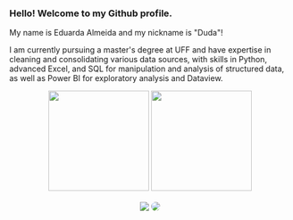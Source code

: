 ### Hello! Welcome to my Github profile.

My name is Eduarda Almeida and my nickname is "Duda"!

I am currently pursuing a master's degree at UFF and have expertise in cleaning and consolidating various data sources, with skills in Python, advanced Excel, and SQL for manipulation and analysis of structured data, as well as Power BI for exploratory analysis and Dataview.

<div align="center">
 
  <img  height="180em" src="https://github-readme-stats.vercel.app/api?username=Allmeidaeduarda&show_icons=true&theme=dark-gatsby&include_all_commits=true&count_private=true"/>
  <img  height="180em" src="https://github-readme-stats.vercel.app/api/top-langs/?username=Allmeidaeduarda&layout=compact&langs_count=16&theme=dark-gatsby"/>
</div>
<br>


<div align="center"> 
<a href = "mailto:cmp.1a.eca271096@gmail.com"> <img src="https://img.shields.io/badge/-Gmail-%23333?style=for-the-badge&logo=gmail&logoColor=white" target="_blank"></a>
<a href="https://www.linkedin.com/in/eduarda-carvalho-de-almeida/" target="_blank"><img src="https://img.shields.io/badge/-LinkedIn-%230077B5?style=for-the-badge&logo=linkedin&logoColor=white" style="border-radius: 30px" target="_blank"></a> 
 </div>
           
